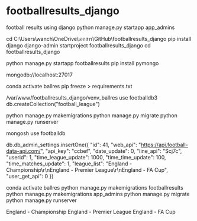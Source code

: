 # footballresults_django
football results using django
python manage.py startapp app_admins  


cd C:\Users\wanch\OneDrive\เอกสาร\GitHub\footballresults_django
pip install django
django-admin startproject footballresults_django
cd footballresults_django

python manage.py startapp footballresults
pip install pymongo

mongodb://localhost:27017


conda activate ballres
pip freeze > requirements.txt


/var/www/footballresults_django/venv_ballres
use footballdb3
db.createCollection("football_league")

python manage.py makemigrations
python manage.py migrate
python manage.py runserver


mongosh
use footballdb

db.db_admin_settings.insertOne({
  "id": 41,
  "web_api": "https://api.football-data-api.com/",
  "api_key": "ccbef",
  "date_update": 0,
  "line_api": "Scj7c",
  "userid": 1,
  "time_league_update": 1000,
  "time_time_update": 100,
  "time_matches_update": 1,
  "league_list": "England - Championship\r\nEngland - Premier League\r\nEngland - FA Cup",
  "user_get_api": 0
})



conda activate ballres
python manage.py makemigrations footballresults
python manage.py makemigrations app_admins
python manage.py migrate
python manage.py runserver

England - Championship
England - Premier League
England - FA Cup
